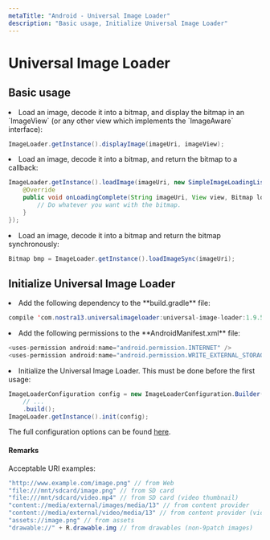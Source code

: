 ```yaml
---
metaTitle: "Android - Universal Image Loader"
description: "Basic usage, Initialize Universal Image Loader"
---
```


# Universal Image Loader




## Basic usage


<li>
Load an image, decode it into a bitmap, and display the bitmap in an `ImageView` (or any other view which implements the `ImageAware` interface):

```java
ImageLoader.getInstance().displayImage(imageUri, imageView);

```


</li>
<li>
Load an image, decode it into a bitmap, and return the bitmap to a callback:

```java
ImageLoader.getInstance().loadImage(imageUri, new SimpleImageLoadingListener() {
    @Override
    public void onLoadingComplete(String imageUri, View view, Bitmap loadedImage) {
        // Do whatever you want with the bitmap.
    }
});

```


</li>
<li>
Load an image, decode it into a bitmap and return the bitmap synchronously:

```java
Bitmap bmp = ImageLoader.getInstance().loadImageSync(imageUri);

```


</li>



## Initialize Universal Image Loader


<li>
Add the following dependency to the **build.gradle** file:

```java
compile 'com.nostra13.universalimageloader:universal-image-loader:1.9.5'

```


</li>
<li>
Add the following permissions to the **AndroidManifest.xml** file:

```java
<uses-permission android:name="android.permission.INTERNET" />
<uses-permission android:name="android.permission.WRITE_EXTERNAL_STORAGE" />

```


</li>
<li>
Initialize the Universal Image Loader. This must be done before the first usage:

```java
ImageLoaderConfiguration config = new ImageLoaderConfiguration.Builder(this)
    // ...
    .build();
ImageLoader.getInstance().init(config);

```


The full configuration options can be found [here](https://github.com/nostra13/Android-Universal-Image-Loader/wiki/Configuration).
</li>



#### Remarks


Acceptable URI examples:

```java
"http://www.example.com/image.png" // from Web
"file:///mnt/sdcard/image.png" // from SD card
"file:///mnt/sdcard/video.mp4" // from SD card (video thumbnail)
"content://media/external/images/media/13" // from content provider
"content://media/external/video/media/13" // from content provider (video thumbnail)
"assets://image.png" // from assets
"drawable://" + R.drawable.img // from drawables (non-9patch images)

```

